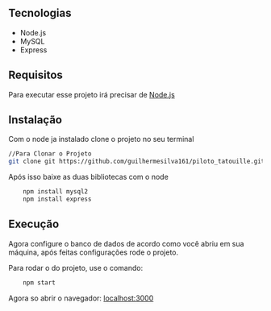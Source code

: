 ## Tecnologias
- Node.js
- MySQL
- Express

## Requisitos

Para executar esse projeto irá precisar de [Node.js](https://nodejs.org/pt)

## Instalação

Com o node ja instalado clone o projeto no seu terminal

```bash
//Para Clonar o Projeto
git clone git https://github.com/guilhermesilva161/piloto_tatouille.git

```

Após isso baixe as duas bibliotecas com o node

```bash
    npm install mysql2
    npm install express

```


## Execução

Agora configure o banco de dados de acordo como você abriu em sua máquina, após feitas configurações rode o projeto.

Para rodar o do projeto, use o comando:

```bash
    npm start
```

Agora so abrir o navegador: [localhost:3000](localhost:3000)
